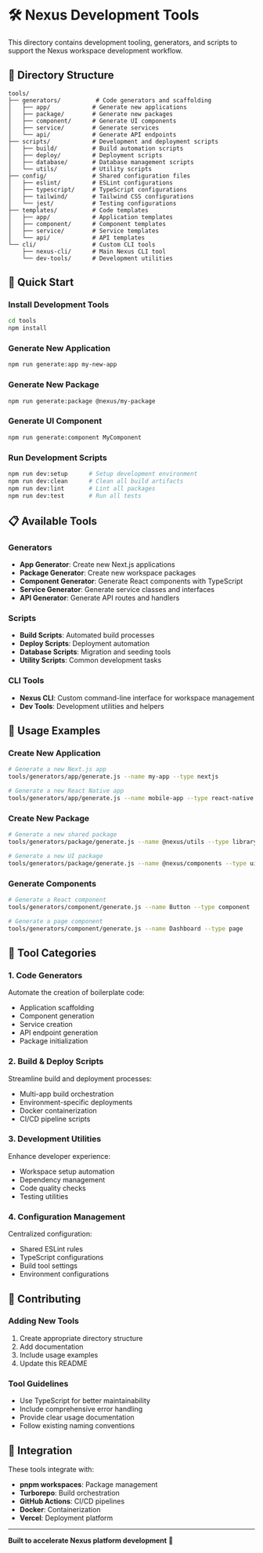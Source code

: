 # 🛠️ Nexus Development Tools

This directory contains development tooling, generators, and scripts to support the Nexus workspace development workflow.

## 📁 Directory Structure

```
tools/
├── generators/          # Code generators and scaffolding
│   ├── app/            # Generate new applications
│   ├── package/        # Generate new packages
│   ├── component/      # Generate UI components
│   ├── service/        # Generate services
│   └── api/            # Generate API endpoints
├── scripts/            # Development and deployment scripts
│   ├── build/          # Build automation scripts
│   ├── deploy/         # Deployment scripts
│   ├── database/       # Database management scripts
│   └── utils/          # Utility scripts
├── config/             # Shared configuration files
│   ├── eslint/         # ESLint configurations
│   ├── typescript/     # TypeScript configurations
│   ├── tailwind/       # Tailwind CSS configurations
│   └── jest/           # Testing configurations
├── templates/          # Code templates
│   ├── app/            # Application templates
│   ├── component/      # Component templates
│   ├── service/        # Service templates
│   └── api/            # API templates
└── cli/                # Custom CLI tools
    ├── nexus-cli/      # Main Nexus CLI tool
    └── dev-tools/      # Development utilities
```

## 🚀 Quick Start

### Install Development Tools
```bash
cd tools
npm install
```

### Generate New Application
```bash
npm run generate:app my-new-app
```

### Generate New Package
```bash
npm run generate:package @nexus/my-package
```

### Generate UI Component
```bash
npm run generate:component MyComponent
```

### Run Development Scripts
```bash
npm run dev:setup      # Setup development environment
npm run dev:clean      # Clean all build artifacts
npm run dev:lint       # Lint all packages
npm run dev:test       # Run all tests
```

## 📋 Available Tools

### Generators
- **App Generator**: Create new Next.js applications
- **Package Generator**: Create new workspace packages
- **Component Generator**: Generate React components with TypeScript
- **Service Generator**: Generate service classes and interfaces
- **API Generator**: Generate API routes and handlers

### Scripts
- **Build Scripts**: Automated build processes
- **Deploy Scripts**: Deployment automation
- **Database Scripts**: Migration and seeding tools
- **Utility Scripts**: Common development tasks

### CLI Tools
- **Nexus CLI**: Custom command-line interface for workspace management
- **Dev Tools**: Development utilities and helpers

## 🔧 Usage Examples

### Create New Application
```bash
# Generate a new Next.js app
tools/generators/app/generate.js --name my-app --type nextjs

# Generate a new React Native app
tools/generators/app/generate.js --name mobile-app --type react-native
```

### Create New Package
```bash
# Generate a new shared package
tools/generators/package/generate.js --name @nexus/utils --type library

# Generate a new UI package
tools/generators/package/generate.js --name @nexus/components --type ui
```

### Generate Components
```bash
# Generate a React component
tools/generators/component/generate.js --name Button --type component

# Generate a page component
tools/generators/component/generate.js --name Dashboard --type page
```

## 🎯 Tool Categories

### 1. **Code Generators**
Automate the creation of boilerplate code:
- Application scaffolding
- Component generation
- Service creation
- API endpoint generation
- Package initialization

### 2. **Build & Deploy Scripts**
Streamline build and deployment processes:
- Multi-app build orchestration
- Environment-specific deployments
- Docker containerization
- CI/CD pipeline scripts

### 3. **Development Utilities**
Enhance developer experience:
- Workspace setup automation
- Dependency management
- Code quality checks
- Testing utilities

### 4. **Configuration Management**
Centralized configuration:
- Shared ESLint rules
- TypeScript configurations
- Build tool settings
- Environment configurations

## 📝 Contributing

### Adding New Tools
1. Create appropriate directory structure
2. Add documentation
3. Include usage examples
4. Update this README

### Tool Guidelines
- Use TypeScript for better maintainability
- Include comprehensive error handling
- Provide clear usage documentation
- Follow existing naming conventions

## 🔗 Integration

These tools integrate with:
- **pnpm workspaces**: Package management
- **Turborepo**: Build orchestration
- **GitHub Actions**: CI/CD pipelines
- **Docker**: Containerization
- **Vercel**: Deployment platform

---

**Built to accelerate Nexus platform development** 🚀

